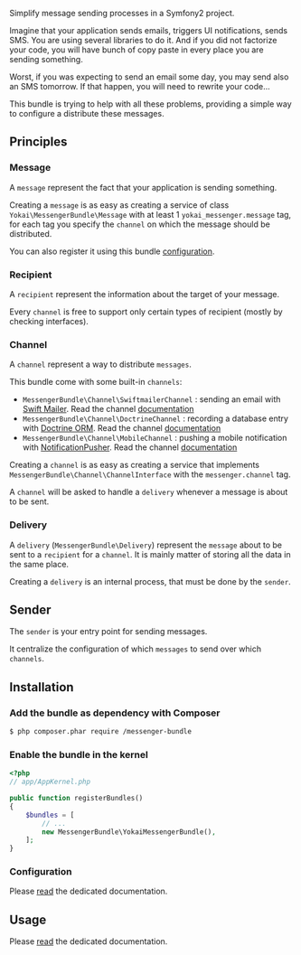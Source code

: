 Simplify message sending processes in a Symfony2 project.

Imagine that your application sends emails, triggers UI notifications, sends SMS. 
You are using several libraries to do it.
And if you did not factorize your code, you will have bunch of copy paste in every place you are sending something.

Worst, if you was expecting to send an email some day, you may send also an SMS tomorrow. 
If that happen, you will need to rewrite your code...

This bundle is trying to help with all these problems, providing a simple way to configure a distribute these messages.


Principles
----------

### Message

A `message` represent the fact that your application is sending something.

Creating a `message` is as easy as creating a service of class `Yokai\MessengerBundle\Message` 
with at least 1 `yokai_messenger.message` tag, 
for each tag you specify the `channel` on which the message should be distributed.

You can also register it using this bundle [configuration](Resources/docs/configuration.md#messages).

### Recipient

A `recipient` represent the information about the target of your message.

Every `channel` is free to support only certain types of recipient (mostly by checking interfaces).

### Channel

A `channel` represent a way to distribute `messages`.

This bundle come with some built-in `channels`:

- `MessengerBundle\Channel\SwiftmailerChannel` : 
    sending an email with [Swift Mailer](https://github.com/swiftmailer/swiftmailer).
    Read the channel [documentation](Resources/docs/channels/swiftmailer.md)
- `MessengerBundle\Channel\DoctrineChannel` : 
    recording a database entry with [Doctrine ORM](https://github.com/doctrine/doctrine2).
    Read the channel [documentation](Resources/docs/channels/doctrine.md)
- `MessengerBundle\Channel\MobileChannel` : 
    pushing a mobile notification with [NotificationPusher](https://github.com/Ph3nol/NotificationPusher).
    Read the channel [documentation](Resources/docs/channels/mobile.md)

Creating a `channel` is as easy as creating a service that implements `MessengerBundle\Channel\ChannelInterface` 
with the `messenger.channel` tag.

A `channel` will be asked to handle a `delivery` whenever a message is about to be sent.

### Delivery

A `delivery` (`MessengerBundle\Delivery`) represent the `message` about to be sent to a `recipient` for a `channel`.
It is mainly matter of storing all the data in the same place.

Creating a `delivery` is an internal process, that must be done by the `sender`.

## Sender

The `sender` is your entry point for sending messages.

It centralize the configuration of which `messages` to send over which `channels`. 


Installation
------------

### Add the bundle as dependency with Composer

``` bash
$ php composer.phar require /messenger-bundle
```

### Enable the bundle in the kernel

``` php
<?php
// app/AppKernel.php

public function registerBundles()
{
    $bundles = [
        // ...
        new MessengerBundle\YokaiMessengerBundle(),
    ];
}
```

### Configuration

Please [read](Resources/docs/configuration.md) the dedicated documentation.


Usage
-----

Please [read](Resources/docs/usage.md) the dedicated documentation.

